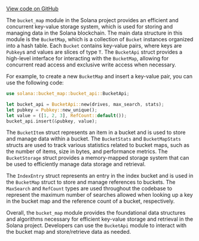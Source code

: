 
[View code on GitHub](https://github.com/solana-labs/solana/tree/master/na/bucket_map/src)

The `bucket_map` module in the Solana project provides an efficient and concurrent key-value storage system, which is used for storing and managing data in the Solana blockchain. The main data structure in this module is the `BucketMap`, which is a collection of `Bucket` instances organized into a hash table. Each `Bucket` contains key-value pairs, where keys are `Pubkey`s and values are slices of type `T`. The `BucketApi` struct provides a high-level interface for interacting with the `BucketMap`, allowing for concurrent read access and exclusive write access when necessary.

For example, to create a new `BucketMap` and insert a key-value pair, you can use the following code:

```rust
use solana::bucket_map::bucket_api::BucketApi;

let bucket_api = BucketApi::new(drives, max_search, stats);
let pubkey = Pubkey::new_unique();
let value = ([1, 2, 3], RefCount::default());
bucket_api.insert(&pubkey, value);
```

The `BucketItem` struct represents an item in a bucket and is used to store and manage data within a bucket. The `BucketStats` and `BucketMapStats` structs are used to track various statistics related to bucket maps, such as the number of items, size in bytes, and performance metrics. The `BucketStorage` struct provides a memory-mapped storage system that can be used to efficiently manage data storage and retrieval.

The `IndexEntry` struct represents an entry in the index bucket and is used in the `BucketMap` struct to store and manage references to buckets. The `MaxSearch` and `RefCount` types are used throughout the codebase to represent the maximum number of searches allowed when looking up a key in the bucket map and the reference count of a bucket, respectively.

Overall, the `bucket_map` module provides the foundational data structures and algorithms necessary for efficient key-value storage and retrieval in the Solana project. Developers can use the `BucketApi` module to interact with the bucket map and store/retrieve data as needed.